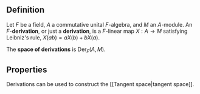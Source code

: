 ## Definition
Let $F$ be a field, $A$ a commutative unital $F$-algebra, and $M$ an $A$-module. An $F$-**derivation**, or just a **derivation**, is a $F$-linear map $X: A \to M$ satisfying Leibniz's rule, $X(ab)=aX(b)+bX(a)$. 

The **space of derivations** is $\text{Der}_{F}(A,M)$.

## Properties
Derivations can be used to construct the [[Tangent space|tangent space]].